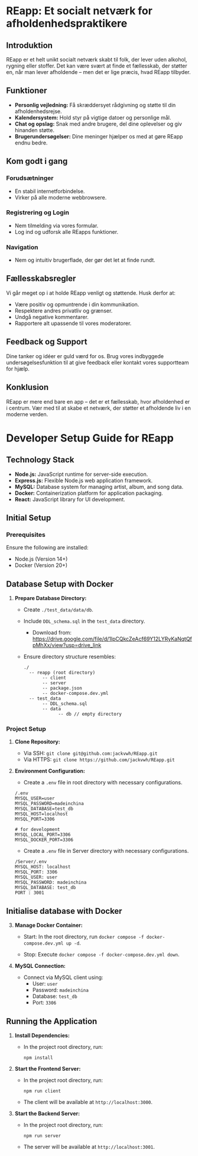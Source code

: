 # REapp: Et socialt netværk for afholdenhedspraktikere

## Introduktion

REapp er et helt unikt socialt netværk skabt til folk, der lever uden alkohol, rygning eller stoffer. Det kan være svært at finde et fællesskab, der støtter en, når man lever afholdende – men det er lige præcis, hvad REapp tilbyder.

## Funktioner

- **Personlig vejledning:** Få skræddersyet rådgivning og støtte til din afholdenhedsrejse.
- **Kalendersystem:** Hold styr på vigtige datoer og personlige mål.
- **Chat og opslag:** Snak med andre brugere, del dine oplevelser og giv hinanden støtte.
- **Brugerundersøgelser:** Dine meninger hjælper os med at gøre REapp endnu bedre.

## Kom godt i gang

### Forudsætninger

- En stabil internetforbindelse.
- Virker på alle moderne webbrowsere.

### Registrering og Login

- Nem tilmelding via vores formular.
- Log ind og udforsk alle REapps funktioner.

### Navigation

- Nem og intuitiv brugerflade, der gør det let at finde rundt.

## Fællesskabsregler

Vi går meget op i at holde REapp venligt og støttende. Husk derfor at:

- Være positiv og opmuntrende i din kommunikation.
- Respektere andres privatliv og grænser.
- Undgå negative kommentarer.
- Rapportere alt upassende til vores moderatorer.

## Feedback og Support

Dine tanker og idéer er guld værd for os. Brug vores indbyggede undersøgelsesfunktion til at give feedback eller kontakt vores supportteam for hjælp.

## Konklusion

REapp er mere end bare en app – det er et fællesskab, hvor afholdenhed er i centrum. Vær med til at skabe et netværk, der støtter et afholdende liv i en moderne verden.

# Developer Setup Guide for REapp

## Technology Stack

- **Node.js:** JavaScript runtime for server-side execution.
- **Express.js:** Flexible Node.js web application framework.
- **MySQL:** Database system for managing artist, album, and song data.
- **Docker:** Containerization platform for application packaging.
- **React:** JavaScript library for UI development.

## Initial Setup

### Prerequisites

Ensure the following are installed:

- Node.js (Version 14+)
- Docker (Version 20+)

## Database Setup with Docker

1. **Prepare Database Directory:**

   - Create `./test_data/data/db`.
   - Include `DDL_schema.sql` in the `test_data` directory.
     - Download from:
       https://drive.google.com/file/d/1lpCQkcZeAcf69Y12LYRyKaNqtQfpMhXx/view?usp=drive_link
   - Ensure directory structure resembles:

     ```
     ./
       -- reapp (root directory)
            -- client
            -- server
            -- package.json
            -- docker-compose.dev.yml
       -- test_data
            -- DDL_schema.sql
            -- data
                  -- db // empty directory
     ```

### Project Setup

1. **Clone Repository:**

   - Via SSH: `git clone git@github.com:jackvwh/REapp.git`
   - Via HTTPS: `git clone https://github.com/jackvwh/REapp.git`

2. **Environment Configuration:**

   - Create a `.env` file in root directory with necessary configurations.

   ```
   /.env
   MYSQL_USER=user
   MYSQL_PASSWORD=madeinchina
   MYSQL_DATABASE=test_db
   MYSQL_HOST=localhost
   MYSQL_PORT=3306

   # for development
   MYSQL_LOCAL_PORT=3306
   MYSQL_DOCKER_PORT=3306
   ```

   - Create a `.env` file in Server directory with necessary configurations.

   ```
   /Server/.env
   MYSQL_HOST: localhost
   MYSQL_PORT: 3306
   MYSQL_USER: user
   MYSQL_PASSWORD: madeinchina
   MYSQL_DATABASE: test_db
   PORT : 3001
   ```

## Initialise database with Docker

3. **Manage Docker Container:**

   - Start: In the root directory, run `docker compose -f docker-compose.dev.yml up -d`.

   - Stop: Execute `docker compose -f docker-compose.dev.yml down`.

4. **MySQL Connection:**
   - Connect via MySQL client using:
     - User: `user`
     - Password: `madeinchina`
     - Database: `test_db`
     - Port: `3306`

## Running the Application

1. **Install Dependencies:**

   - In the project root directory, run:
     ```
     npm install
     ```

2. **Start the Frontend Server:**

   - In the project root directory, run:
     ```
     npm run client
     ```
   - The client will be available at `http://localhost:3000`.

3. **Start the Backend Server:**

   - In the project root directory, run:
     ```
     npm run server
     ```
   - The server will be available at `http://localhost:3001`.
